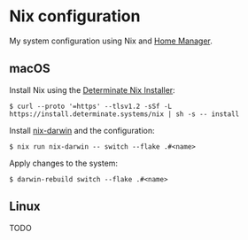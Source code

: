 # Nix configuration

My system configuration using Nix and [Home Manager][home-manager].

## macOS

Install Nix using the [Determinate Nix Installer][determinate-installer]:

```
$ curl --proto '=https' --tlsv1.2 -sSf -L https://install.determinate.systems/nix | sh -s -- install
```

Install [nix-darwin][nix-darwin] and the configuration:

```
$ nix run nix-darwin -- switch --flake .#<name>
```

Apply changes to the system:

```
$ darwin-rebuild switch --flake .#<name>
```

## Linux

TODO


[determinate-installer]: https://github.com/DeterminateSystems/nix-installer
[nix-darwin]: https://github.com/LnL7/nix-darwin/blob/master/README.md
[home-manager]: https://github.com/nix-community/home-manager
